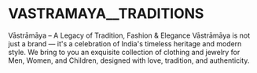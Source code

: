 # VASTRAMAYA__TRADITIONS
Vāstrāmāya – A Legacy of Tradition, Fashion &amp; Elegance Vāstrāmāya is not just a brand — it's a celebration of India's timeless heritage and modern style. We bring to you an exquisite collection of clothing and jewelry for Men, Women, and Children, designed with love, tradition, and authenticity. 

